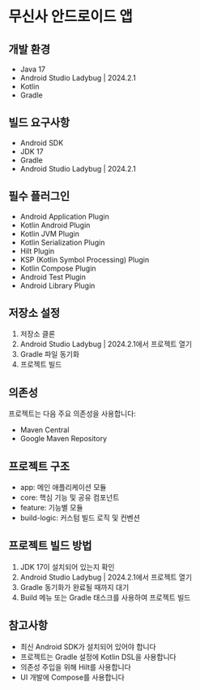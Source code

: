 # 무신사 안드로이드 앱

## 개발 환경
- Java 17
- Android Studio Ladybug | 2024.2.1
- Kotlin
- Gradle

## 빌드 요구사항
- Android SDK
- JDK 17
- Gradle
- Android Studio Ladybug | 2024.2.1

## 필수 플러그인
- Android Application Plugin
- Kotlin Android Plugin
- Kotlin JVM Plugin
- Kotlin Serialization Plugin
- Hilt Plugin
- KSP (Kotlin Symbol Processing) Plugin
- Kotlin Compose Plugin
- Android Test Plugin
- Android Library Plugin

## 저장소 설정
1. 저장소 클론
2. Android Studio Ladybug | 2024.2.1에서 프로젝트 열기
3. Gradle 파일 동기화
4. 프로젝트 빌드

## 의존성
프로젝트는 다음 주요 의존성을 사용합니다:
- Maven Central
- Google Maven Repository

## 프로젝트 구조
- app: 메인 애플리케이션 모듈
- core: 핵심 기능 및 공유 컴포넌트
- feature: 기능별 모듈
- build-logic: 커스텀 빌드 로직 및 컨벤션

## 프로젝트 빌드 방법
1. JDK 17이 설치되어 있는지 확인
2. Android Studio Ladybug | 2024.2.1에서 프로젝트 열기
3. Gradle 동기화가 완료될 때까지 대기
4. Build 메뉴 또는 Gradle 태스크를 사용하여 프로젝트 빌드

## 참고사항
- 최신 Android SDK가 설치되어 있어야 합니다
- 프로젝트는 Gradle 설정에 Kotlin DSL을 사용합니다
- 의존성 주입을 위해 Hilt를 사용합니다
- UI 개발에 Compose를 사용합니다 